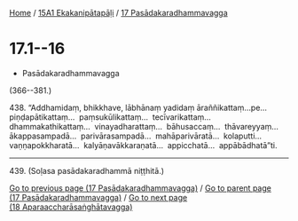 
[Home](/) / [15A1 Ekakanipātapāḷi](...md) / [17 Pasādakaradhammavagga](../15A1/17.md)

# 17.1--16

* Pasādakaradhammavagga

(366--381.)

438\. “Addhamidaṃ, bhikkhave, lābhānaṃ yadidaṃ āraññikattaṃ…pe…  piṇḍapātikattaṃ…  paṃsukūlikattaṃ…  tecīvarikattaṃ…  dhammakathikattaṃ…  vinayadharattaṃ…  bāhusaccaṃ…  thāvareyyaṃ…  ākappasampadā…  parivārasampadā…  mahāparivāratā…  kolaputti…  vaṇṇapokkharatā…  kalyāṇavākkaraṇatā…  appicchatā…  appābādhatā”ti.

---

439\. (Soḷasa pasādakaradhammā niṭṭhitā.)



[Go to previous page (17 Pasādakaradhammavagga)](../15A1/17.md) / [Go to parent page (17 Pasādakaradhammavagga)](../15A1/17.md) / [Go to next page (18 Aparaaccharāsaṅghātavagga)](../18.md)


